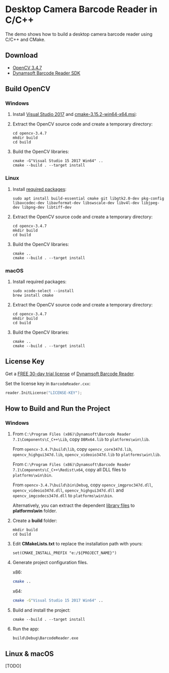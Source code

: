 # Desktop Camera Barcode Reader in C/C++
The demo shows how to build a desktop camera barcode reader using C/C++ and CMake.

## Download
- [OpenCV 3.4.7](https://github.com/opencv/opencv/archive/3.4.7.zip)
- [Dynamsoft Barcode Reader SDK](https://www.dynamsoft.com/Downloads/Dynamic-Barcode-Reader-Download.aspx)

## Build OpenCV
### Windows
1. Install [Visual Studio 2017](https://www.visualstudio.com/downloads/) and [cmake-3.15.2-win64-x64.msi](https://github.com/Kitware/CMake/releases/download/v3.15.2/cmake-3.15.2-win64-x64.msi):
2. Extract the OpenCV source code and create a temporary directory:

    ```
    cd opencv-3.4.7
    mkdir build
    cd build
    ```

3. Build the OpenCV libraries:

    ```
    cmake -G"Visual Studio 15 2017 Win64" ..
    cmake --build . --target install
    ```

### Linux 
1. Install [required packages](https://docs.opencv.org/master/d7/d9f/tutorial_linux_install.html):

    ```
    sudo apt install build-essential cmake git libgtk2.0-dev pkg-config libavcodec-dev libavformat-dev libswscale-dev libv4l-dev libjpeg-dev libpng-dev libtiff-dev
    ```

2. Extract the OpenCV source code and create a temporary directory:

    ```
    cd opencv-3.4.7
    mkdir build
    cd build
    ```

3. Build the OpenCV libraries:

    ```
    cmake ..
    cmake --build . --target install
    ```

### macOS
1. Install required packages:

    ```
    sudo xcode-select --install
    brew install cmake
    ```

2. Extract the OpenCV source code and create a temporary directory:

    ```
    cd opencv-3.4.7
    mkdir build
    cd build
    ```

3. Build the OpenCV libraries:

    ```
    cmake ..
    cmake --build . --target install
    ```

## License Key
Get a [FREE 30-day trial license](https://www.dynamsoft.com/CustomerPortal/Portal/Triallicense.aspx) of [Dynamsoft Barcode Reader](https://www.dynamsoft.com/Products/Dynamic-Barcode-Reader.aspx).

Set the license key in ``BarcodeReader.cxx``:

```c
reader.InitLicense("LICENSE-KEY");
```


## How to Build and Run the Project

### Windows
1. From `C:\Program Files (x86)\Dynamsoft\Barcode Reader 7.1\Components\C_C++\Lib`, copy `DBRx64.lib` to `platforms\win\lib`. 

    From `opencv-3.4.7\build\lib`, copy `opencv_core347d.lib`, `opencv_highgui347d.lib`, `opencv_videoio347d.lib` to `platforms\win\lib`. 
    
    From `C:\Program Files (x86)\Dynamsoft\Barcode Reader 7.1\Components\C_C++\Redist\x64`, copy all DLL files to `platforms\win\bin`.

    From `opencv-3.4.7\build\bin\Debug`, copy `opencv_imgproc347d.dll`, `opencv_videoio347d.dll`, `opencv_highgui347d.dll` and `opencv_imgcodecs347d.dll` to `platforms\win\bin`. 
    
    Alternatively, you can extract the dependent [library files](https://github.com/dynamsoft-dbr/desktop-camera-barcode-reader/releases/download/v0.1-alpha/win.zip) to **platforms\win** folder.

2. Create a **build** folder:

    ```
    mkdir build
    cd build
    ```

3. Edit **CMakeLists.txt** to replace the installation path with yours:
    ```
    set(CMAKE_INSTALL_PREFIX "e:/${PROJECT_NAME}")
    ```
4. Generate project configuration files.
     
    x86:
    ```bash
    cmake ..
    ```

    x64:
    ```bash
    cmake -G"Visual Studio 15 2017 Win64" ..
    ```
5. Build and install the project:
    ```
    cmake --build . --target install
    ```
6. Run the app:
    ```
    build\Debug\BarcodeReader.exe
    ```



## Linux & macOS
[TODO]

